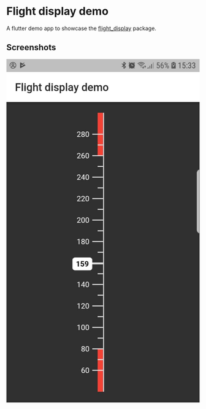 # Flight display demo

A flutter demo app to showcase the [flight_display](https://github.com/ducret201/flight_display) package.

## Screenshots

![Speed tape](/screenshots/speed_tape.jpg?raw=true "Speed tape")
